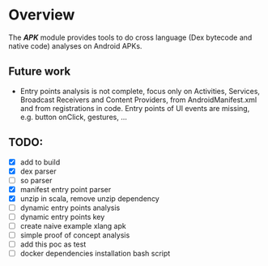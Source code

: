 # Overview

The ***APK*** module provides tools to do cross language (Dex bytecode and native code) analyses on Android APKs.

## Future work
- Entry points analysis is not complete, focus only on Activities, Services, Broadcast Receivers and Content Providers, 
  from AndroidManifest.xml and from registrations in code. Entry points of UI events are missing, e.g. button onClick, gestures, ...

## TODO:
- [x] add to build
- [x] dex parser
- [ ] so parser
- [x] manifest entry point parser
- [x] unzip in scala, remove unzip dependency
- [ ] dynamic entry points analysis
- [ ] dynamic entry points key
- [ ] create naive example xlang apk
- [ ] simple proof of concept analysis
- [ ] add this poc as test
- [ ] docker dependencies installation bash script
